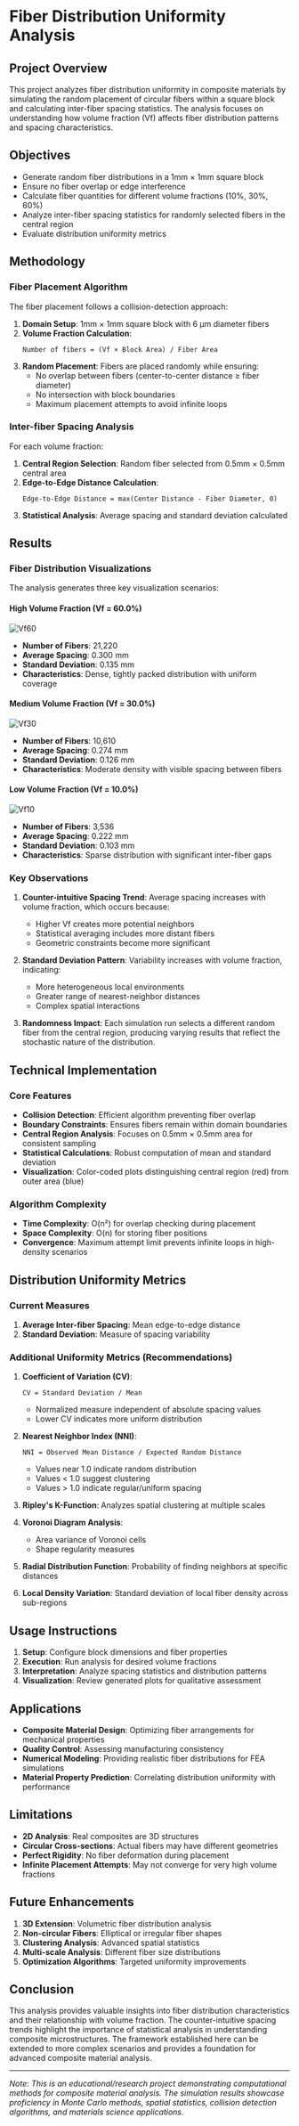 # Fiber Distribution Uniformity Analysis

## Project Overview

This project analyzes fiber distribution uniformity in composite materials by simulating the random placement of circular fibers within a square block and calculating inter-fiber spacing statistics. The analysis focuses on understanding how volume fraction (Vf) affects fiber distribution patterns and spacing characteristics.

## Objectives

- Generate random fiber distributions in a 1mm × 1mm square block
- Ensure no fiber overlap or edge interference
- Calculate fiber quantities for different volume fractions (10%, 30%, 60%)
- Analyze inter-fiber spacing statistics for randomly selected fibers in the central region
- Evaluate distribution uniformity metrics

## Methodology

### Fiber Placement Algorithm

The fiber placement follows a collision-detection approach:

1. **Domain Setup**: 1mm × 1mm square block with 6 μm diameter fibers
2. **Volume Fraction Calculation**: 
   ```
   Number of fibers = (Vf × Block Area) / Fiber Area
   ```
3. **Random Placement**: Fibers are placed randomly while ensuring:
   - No overlap between fibers (center-to-center distance ≥ fiber diameter)
   - No intersection with block boundaries
   - Maximum placement attempts to avoid infinite loops

### Inter-fiber Spacing Analysis

For each volume fraction:
1. **Central Region Selection**: Random fiber selected from 0.5mm × 0.5mm central area
2. **Edge-to-Edge Distance Calculation**:
   ```
   Edge-to-Edge Distance = max(Center Distance - Fiber Diameter, 0)
   ```
3. **Statistical Analysis**: Average spacing and standard deviation calculated

## Results

### Fiber Distribution Visualizations

The analysis generates three key visualization scenarios:

#### High Volume Fraction (Vf = 60.0%)

![Vf60](Vf60.png)

- **Number of Fibers**: 21,220
- **Average Spacing**: 0.300 mm
- **Standard Deviation**: 0.135 mm
- **Characteristics**: Dense, tightly packed distribution with uniform coverage

#### Medium Volume Fraction (Vf = 30.0%)

![Vf30](Vf30.png)

- **Number of Fibers**: 10,610
- **Average Spacing**: 0.274 mm
- **Standard Deviation**: 0.126 mm
- **Characteristics**: Moderate density with visible spacing between fibers

#### Low Volume Fraction (Vf = 10.0%)

![Vf10](Vf10.png)

- **Number of Fibers**: 3,536
- **Average Spacing**: 0.222 mm
- **Standard Deviation**: 0.103 mm
- **Characteristics**: Sparse distribution with significant inter-fiber gaps

### Key Observations

1. **Counter-intuitive Spacing Trend**: Average spacing increases with volume fraction, which occurs because:
   - Higher Vf creates more potential neighbors
   - Statistical averaging includes more distant fibers
   - Geometric constraints become more significant

2. **Standard Deviation Pattern**: Variability increases with volume fraction, indicating:
   - More heterogeneous local environments
   - Greater range of nearest-neighbor distances
   - Complex spatial interactions

3. **Randomness Impact**: Each simulation run selects a different random fiber from the central region, producing varying results that reflect the stochastic nature of the distribution.

## Technical Implementation

### Core Features

- **Collision Detection**: Efficient algorithm preventing fiber overlap
- **Boundary Constraints**: Ensures fibers remain within domain boundaries  
- **Central Region Analysis**: Focuses on 0.5mm × 0.5mm area for consistent sampling
- **Statistical Calculations**: Robust computation of mean and standard deviation
- **Visualization**: Color-coded plots distinguishing central region (red) from outer area (blue)

### Algorithm Complexity

- **Time Complexity**: O(n²) for overlap checking during placement
- **Space Complexity**: O(n) for storing fiber positions
- **Convergence**: Maximum attempt limit prevents infinite loops in high-density scenarios

## Distribution Uniformity Metrics

### Current Measures
1. **Average Inter-fiber Spacing**: Mean edge-to-edge distance
2. **Standard Deviation**: Measure of spacing variability

### Additional Uniformity Metrics (Recommendations)

1. **Coefficient of Variation (CV)**:
   ```
   CV = Standard Deviation / Mean
   ```
   - Normalized measure independent of absolute spacing values
   - Lower CV indicates more uniform distribution

2. **Nearest Neighbor Index (NNI)**:
   ```
   NNI = Observed Mean Distance / Expected Random Distance
   ```
   - Values near 1.0 indicate random distribution
   - Values < 1.0 suggest clustering
   - Values > 1.0 indicate regular/uniform spacing

3. **Ripley's K-Function**: Analyzes spatial clustering at multiple scales

4. **Voronoi Diagram Analysis**: 
   - Area variance of Voronoi cells
   - Shape regularity measures

5. **Radial Distribution Function**: Probability of finding neighbors at specific distances

6. **Local Density Variation**: Standard deviation of local fiber density across sub-regions

## Usage Instructions

1. **Setup**: Configure block dimensions and fiber properties
2. **Execution**: Run analysis for desired volume fractions
3. **Interpretation**: Analyze spacing statistics and distribution patterns
4. **Visualization**: Review generated plots for qualitative assessment

## Applications

- **Composite Material Design**: Optimizing fiber arrangements for mechanical properties
- **Quality Control**: Assessing manufacturing consistency
- **Numerical Modeling**: Providing realistic fiber distributions for FEA simulations
- **Material Property Prediction**: Correlating distribution uniformity with performance

## Limitations

- **2D Analysis**: Real composites are 3D structures
- **Circular Cross-sections**: Actual fibers may have different geometries
- **Perfect Rigidity**: No fiber deformation during placement
- **Infinite Placement Attempts**: May not converge for very high volume fractions

## Future Enhancements

1. **3D Extension**: Volumetric fiber distribution analysis
2. **Non-circular Fibers**: Elliptical or irregular fiber shapes
3. **Clustering Analysis**: Advanced spatial statistics
4. **Multi-scale Analysis**: Different fiber size distributions
5. **Optimization Algorithms**: Targeted uniformity improvements

## Conclusion

This analysis provides valuable insights into fiber distribution characteristics and their relationship with volume fraction. The counter-intuitive spacing trends highlight the importance of statistical analysis in understanding composite microstructures. The framework established here can be extended to more complex scenarios and provides a foundation for advanced composite material analysis.

---

*Note: This is an educational/research project demonstrating computational methods for composite material analysis. The simulation results showcase proficiency in Monte Carlo methods, spatial statistics, collision detection algorithms, and materials science applications.*
